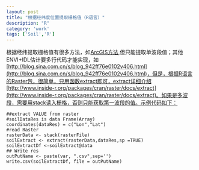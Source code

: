 ```yaml
---
layout: post
title: "根据经纬度位置提取栅格值（R语言）"
description: "R"
category: 'work'
tags: ['Soil','R']
---
```


根据经纬提取栅格值有很多方法，如[ArcGIS方法](http://wenku.baidu.com/link?url=wdCsT3NYVKoxXYJdFPfcGBFqY--nw5kO6SkgHd2Rn9FcVcgOsP2AEOiJeWOvFRzzv1I6adNmAKk4iiUr8d-PhvQByr0cF3TQggdloP0gH5e),但只能提取单波段值；其他ENVI+IDL估计要多行代码才能实现，如[http://blog.sina.com.cn/s/blog_942ff76e0102v406.html](http://blog.sina.com.cn/s/blog_942ff76e0102v406.html)，但是，根据R语言的Raster包，很简单，只用函数extract即可，extract详细介绍[http://www.inside-r.org/packages/cran/raster/docs/extract](http://www.inside-r.org/packages/cran/raster/docs/extract)。如果是多波段，需要用stack读入栅格，否则只能获取第一波段的值。示例代码如下：

<!--more-->

    ##extract VALUE from raster 
    #soilDataRes is data Frame(Array)
    coordinates(dataRes) = c("Lon","Lat")
    #read Raster
    rasterData <- stack(rasterFile)
    soilExtract <- extract(rasterData,dataRes,sp =TRUE)
    soilExtractDf <-soilExtract@data
    ## Write res
    outPutName <- paste(var, ".csv",sep='')
    write.csv(soilExtractDf, file = outPutName)






